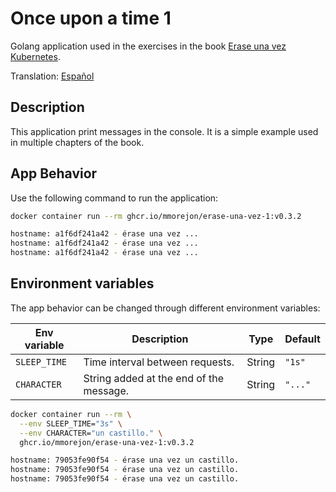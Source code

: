 # Once upon a time 1

Golang application used in the exercises in the book [Erase una vez Kubernetes](https://leanpub.com/erase-una-vez-kubernetes).

Translation: [Español](README.md)

## Description

This application print messages in the console. It is a simple example used in multiple chapters of the book.

## App Behavior

Use the following command to run the application:

```bash
docker container run --rm ghcr.io/mmorejon/erase-una-vez-1:v0.3.2

hostname: a1f6df241a42 - érase una vez ...
hostname: a1f6df241a42 - érase una vez ...
hostname: a1f6df241a42 - érase una vez ...
```

## Environment variables

The app behavior can be changed through different environment variables:

|Env variable|Description|Type|Default|
|-----|-----------|-----|------|
|`SLEEP_TIME`| Time interval between requests.| String | `"1s"` |
|`CHARACTER`| String added at the end of the message.| String | `"..."` |

```bash
docker container run --rm \
  --env SLEEP_TIME="3s" \
  --env CHARACTER="un castillo." \
  ghcr.io/mmorejon/erase-una-vez-1:v0.3.2

hostname: 79053fe90f54 - érase una vez un castillo.
hostname: 79053fe90f54 - érase una vez un castillo.
hostname: 79053fe90f54 - érase una vez un castillo.
```
